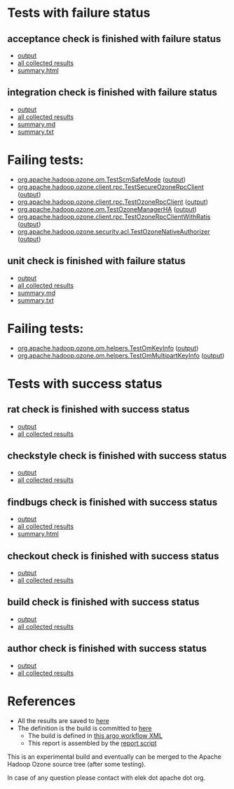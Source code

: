 # Tests with failure status

## acceptance check is finished with failure status

   * [output](https://raw.githubusercontent.com/elek/ozone-ci-03/master/pr/pr-hdds-2322-wqmgz/acceptance/output.log)
   * [all collected results](https://github.com/elek/ozone-ci-03/tree/master/pr/pr-hdds-2322-wqmgz/acceptance)
   * [summary.html](https://elek.github.io/ozone-ci-03/pr/pr-hdds-2322-wqmgz/acceptance/summary.html)


## integration check is finished with failure status

   * [output](https://raw.githubusercontent.com/elek/ozone-ci-03/master/pr/pr-hdds-2322-wqmgz/integration/output.log)
   * [all collected results](https://github.com/elek/ozone-ci-03/tree/master/pr/pr-hdds-2322-wqmgz/integration)
   * [summary.md](https://github.com/elek/ozone-ci-03/tree/master/pr/pr-hdds-2322-wqmgz/integration/summary.md)
   * [summary.txt](https://github.com/elek/ozone-ci-03/tree/master/pr/pr-hdds-2322-wqmgz/integration/summary.txt)

# Failing tests: 

 * [org.apache.hadoop.ozone.om.TestScmSafeMode](hadoop-ozone/integration-test/org.apache.hadoop.ozone.om.TestScmSafeMode.txt) ([output](hadoop-ozone/integration-test/org.apache.hadoop.ozone.om.TestScmSafeMode-output.txt))
 * [org.apache.hadoop.ozone.client.rpc.TestSecureOzoneRpcClient](hadoop-ozone/integration-test/org.apache.hadoop.ozone.client.rpc.TestSecureOzoneRpcClient.txt) ([output](hadoop-ozone/integration-test/org.apache.hadoop.ozone.client.rpc.TestSecureOzoneRpcClient-output.txt))
 * [org.apache.hadoop.ozone.client.rpc.TestOzoneRpcClient](hadoop-ozone/integration-test/org.apache.hadoop.ozone.client.rpc.TestOzoneRpcClient.txt) ([output](hadoop-ozone/integration-test/org.apache.hadoop.ozone.client.rpc.TestOzoneRpcClient-output.txt))
 * [org.apache.hadoop.ozone.om.TestOzoneManagerHA](hadoop-ozone/integration-test/org.apache.hadoop.ozone.om.TestOzoneManagerHA.txt) ([output](hadoop-ozone/integration-test/org.apache.hadoop.ozone.om.TestOzoneManagerHA-output.txt))
 * [org.apache.hadoop.ozone.client.rpc.TestOzoneRpcClientWithRatis](hadoop-ozone/integration-test/org.apache.hadoop.ozone.client.rpc.TestOzoneRpcClientWithRatis.txt) ([output](hadoop-ozone/integration-test/org.apache.hadoop.ozone.client.rpc.TestOzoneRpcClientWithRatis-output.txt))
 * [org.apache.hadoop.ozone.security.acl.TestOzoneNativeAuthorizer](hadoop-ozone/integration-test/org.apache.hadoop.ozone.security.acl.TestOzoneNativeAuthorizer.txt) ([output](hadoop-ozone/integration-test/org.apache.hadoop.ozone.security.acl.TestOzoneNativeAuthorizer-output.txt))

## unit check is finished with failure status

   * [output](https://raw.githubusercontent.com/elek/ozone-ci-03/master/pr/pr-hdds-2322-wqmgz/unit/output.log)
   * [all collected results](https://github.com/elek/ozone-ci-03/tree/master/pr/pr-hdds-2322-wqmgz/unit)
   * [summary.md](https://github.com/elek/ozone-ci-03/tree/master/pr/pr-hdds-2322-wqmgz/unit/summary.md)
   * [summary.txt](https://github.com/elek/ozone-ci-03/tree/master/pr/pr-hdds-2322-wqmgz/unit/summary.txt)

# Failing tests: 

 * [org.apache.hadoop.ozone.om.helpers.TestOmKeyInfo](hadoop-ozone/common/org.apache.hadoop.ozone.om.helpers.TestOmKeyInfo.txt) ([output](hadoop-ozone/common/org.apache.hadoop.ozone.om.helpers.TestOmKeyInfo-output.txt))
 * [org.apache.hadoop.ozone.om.helpers.TestOmMultipartKeyInfo](hadoop-ozone/common/org.apache.hadoop.ozone.om.helpers.TestOmMultipartKeyInfo.txt) ([output](hadoop-ozone/common/org.apache.hadoop.ozone.om.helpers.TestOmMultipartKeyInfo-output.txt))


# Tests with success status

## rat check is finished with success status

   * [output](https://raw.githubusercontent.com/elek/ozone-ci-03/master/pr/pr-hdds-2322-wqmgz/rat/output.log)
   * [all collected results](https://github.com/elek/ozone-ci-03/tree/master/pr/pr-hdds-2322-wqmgz/rat)


## checkstyle check is finished with success status

   * [output](https://raw.githubusercontent.com/elek/ozone-ci-03/master/pr/pr-hdds-2322-wqmgz/checkstyle/output.log)
   * [all collected results](https://github.com/elek/ozone-ci-03/tree/master/pr/pr-hdds-2322-wqmgz/checkstyle)


## findbugs check is finished with success status

   * [output](https://raw.githubusercontent.com/elek/ozone-ci-03/master/pr/pr-hdds-2322-wqmgz/findbugs/output.log)
   * [all collected results](https://github.com/elek/ozone-ci-03/tree/master/pr/pr-hdds-2322-wqmgz/findbugs)
   * [summary.html](https://elek.github.io/ozone-ci-03/pr/pr-hdds-2322-wqmgz/findbugs/summary.html)


## checkout check is finished with success status

   * [output](https://raw.githubusercontent.com/elek/ozone-ci-03/master/pr/pr-hdds-2322-wqmgz/checkout/output.log)
   * [all collected results](https://github.com/elek/ozone-ci-03/tree/master/pr/pr-hdds-2322-wqmgz/checkout)


## build check is finished with success status

   * [output](https://raw.githubusercontent.com/elek/ozone-ci-03/master/pr/pr-hdds-2322-wqmgz/build/output.log)
   * [all collected results](https://github.com/elek/ozone-ci-03/tree/master/pr/pr-hdds-2322-wqmgz/build)


## author check is finished with success status

   * [output](https://raw.githubusercontent.com/elek/ozone-ci-03/master/pr/pr-hdds-2322-wqmgz/author/output.log)
   * [all collected results](https://github.com/elek/ozone-ci-03/tree/master/pr/pr-hdds-2322-wqmgz/author)




# References

 * All the results are saved to [here](https://github.com/elek/ozone-ci-03/tree/master/pr/pr-hdds-2322-wqmgz/)
 * The definition is the build is committed to [here](https://github.com/elek/argo-ozone)
    * The build is defined in [this argo workflow XML](https://github.com/elek/argo-ozone/blob/master/ozone-build.yaml)
    * This report is assembled by the [report script](https://github.com/elek/argo-ozone/blob/master/scripts/report.sh)

This is an experimental build and eventually can be merged to the Apache Hadoop Ozone source tree (after some testing).

In case of any question please contact with elek dot apache dot org.
